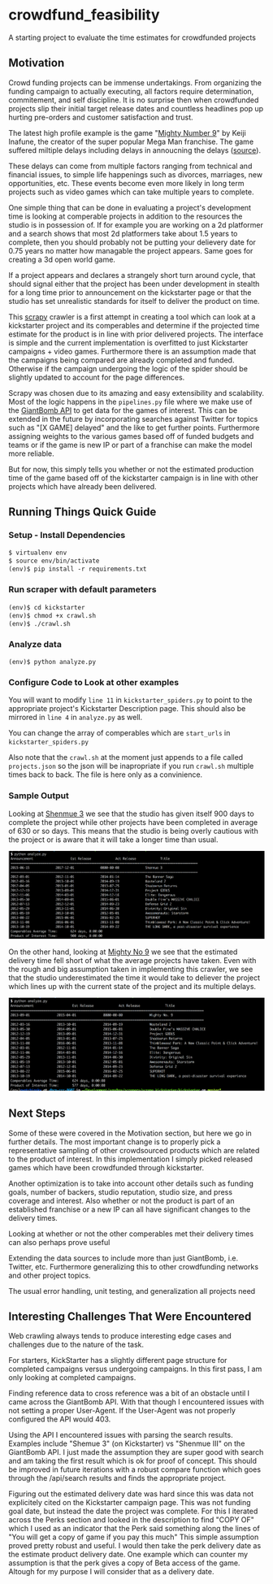 # crowdfund_feasibility
A starting project to evaluate the time estimates for crowdfunded projects

## Motivation
Crowd funding projects can be immense undertakings. From organizing the funding campaign to actually executing, all factors require determination, commitement, and self discipline. It is no surprise then when crowdfunded projects slip their initial target release dates and countless headlines pop up hurting pre-orders and customer satisfaction and trust. 


The latest high profile example is the game "[Mighty Number 9](https://www.kickstarter.com/projects/mightyno9/mighty-no-9/description)" by Keiji Inafune, the creator of the super popular Mega Man franchise. The game suffered miltiple delays including delays in annoucning the delays ([source](http://gameranx.com/updates/id/47082/article/how-much-longer-does-the-mighty-no-9-community-need-to-wait/)).


These delays can come from multiple factors ranging from technical and financial issues, to simple life happenings such as divorces, marriages, new opportunities, etc. These events become even more likely in long term projects such as video games which can take multiple years to complete.


One simple thing that can be done in evaluating a project's development time is looking at comperable projects in addition to the resources the studio is in possession of. If for example you are working on a 2d platformer and a search shows that most 2d platformers take about 1.5 years to complete, then you should probably not be putting your delievery date for 0.75 years no matter how managable the project appears. Same goes for creating a 3d open world game. 


If a project appears and declares a strangely short turn around cycle, that should signal either that the project has been under development in stealth for a long time prior to announcement on the kickstarter page or that the studio has set unrealistic standards for itself to deliver the product on time.


This [scrapy](http://scrapy.org/) crawler is a first attempt in creating a tool which can look at a kickstarter project and its comperables and determine if the projected time estimate for the product is in line with prior delivered projects.
The interface is simple and the current implementation is overfitted to just Kickstarter campaigns + video games. Furthermore there is an assumption made that the campaigns being compared are already completed and funded. Otherwise if the campaign undergoing the logic of the spider should be slightly updated to account for the page differences. 

Scrapy was chosen due to its amazing and easy extensibility and scalability. Most of the logic happens in the ```pipelines.py``` file where we make use of the [GiantBomb API](http://www.giantbomb.com/api/) to get data for the games of interest. This can be extended in the future by incorporating searches against Twitter for topics such as "[X GAME] delayed" and the like to get further points. Furthermore assigning weights to the various games based off of funded budgets and teams or if the game is new IP or part of a franchise can make the model more reliable. 


But for now, this simply tells you whether or not the estimated production time of the game based off of the kickstarter campaign is in line with other projects which have already been delivered. 


## Running Things Quick Guide
### Setup - Install Dependencies
```
$ virtualenv env
$ source env/bin/activate
(env)$ pip install -r requirements.txt
```

### Run scraper with default parameters
```
(env)$ cd kickstarter
(env)$ chmod +x crawl.sh
(env)$ ./crawl.sh
```

### Analyze data
```
(env)$ python analyze.py
```

### Configure Code to Look at other examples
You will want to modify ```line 11``` in ```kickstarter_spiders.py``` to point to the appropriate project's Kickstarter Description page. This should also be mirrored in ```line 4``` in ```analyze.py``` as well.

You can change the array of comperables which are ```start_urls``` in ```kickstarter_spiders.py```

Also note that the ```crawl.sh``` at the moment just appends to a file called ```projects.json``` so the json will be inapropriate if you run ```crawl.sh``` multiple times back to back. The file is here only as a convinience.

### Sample Output

Looking at [Shenmue 3](https://www.kickstarter.com/projects/ysnet/shenmue-3) we see that the studio has given itself 900 days to complete the project while other projects have been completed in average of 630 or so days. This means that the studio is being overly cautious with the project or is aware that it will take a longer time than usual. 

![shenmue 3 results](https://raw.githubusercontent.com/AVatch/crowdfund_feasibility/master/kickstarter/sample_shenmue3.png)


On the other hand, looking at [Mighty No 9]() we see that the estimated delivery time fell short of what the average projects have taken. Even with the rough and big assumption taken in implementing this crawler, we see that the studio underestimated the time it would take to deliever the project which lines up with the current state of the project and its multiple delays. 

![mighty no 9 results](https://raw.githubusercontent.com/AVatch/crowdfund_feasibility/master/kickstarter/sample_mightyno9.png)

## Next Steps
Some of these were covered in the Motivation section, but here we go in further details. The most important change is to properly pick a representative sampling of other crowdsourced products which are related to the product of interest. In this implementation I simply picked released games which have been crowdfunded through kickstarter. 

Another optimization is to take into account other details such as funding goals, number of backers, studio reputation, studio size, and press coverage and interest. Also whether or not the product is part of an established franchise or a new IP can all have significant changes to the delivery times. 

Looking at whether or not the other comperables met their delivery times can also perhaps prove useful

Extending the data sources to include more than just GiantBomb, i.e. Twitter, etc. Furthermore generalizing this to other crowdfunding networks and other project topics.

The usual error handling, unit testing, and generalization all projects need


## Interesting Challenges That Were Encountered
Web crawling always tends to produce interesting edge cases and challenges due to the nature of the task.

For starters, KickStarter has a slightly different page structure for completed campaigns versus undergoing campaigns. In this first pass, I am only looking at completed campaigns. 

Finding reference data to cross reference was a bit of an obstacle until I came across the GiantBomb API. With that though I encountered issues with not setting a proper User-Agent. If the User-Agent was not properly configured the API would 403. 

Using the API I encountered issues with parsing the search results. Examples include "Shemue 3" (on Kickstarter) vs "Shenmue III" on the GiantBomb API. I just made the assumption they are super good with search and am taking the first result which is ok for proof of concept. This should be improved in future iterations with a robust compare function which goes through the /api/search results and finds the appropriate project.

Figuring out the estimated delivery date was hard since this was data not explicitely cited on the Kickstarter campaign page. This was not funding goal date, but instead the date the project was complete. For this I iterated across the Perks section and looked in the description to find "COPY OF" which I used as an indicator that the Perk said something along the lines of "You will get a copy of game if you pay this much" This simple assumption proved pretty robust and useful. I would then take the perk delivery date as the estimate product delivery date. One example which can counter my assumption is that the perk gives a copy of Beta access of the game. Altough for my purpose I will consider that as a delivery date. 
